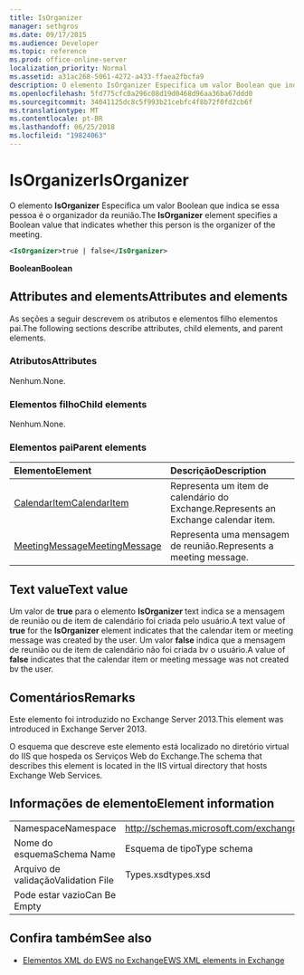```yaml
---
title: IsOrganizer
manager: sethgros
ms.date: 09/17/2015
ms.audience: Developer
ms.topic: reference
ms.prod: office-online-server
localization_priority: Normal
ms.assetid: a31ac268-5061-4272-a433-ffaea2fbcfa9
description: O elemento IsOrganizer Especifica um valor Boolean que indica se essa pessoa é o organizador da reunião.
ms.openlocfilehash: 5fd775cfc0a296c08d19d0468d96aa36ba67ddd0
ms.sourcegitcommit: 34041125dc8c5f993b21cebfc4f8b72f0fd2cb6f
ms.translationtype: MT
ms.contentlocale: pt-BR
ms.lasthandoff: 06/25/2018
ms.locfileid: "19824063"
---
```

# <a name="isorganizer"></a><span data-ttu-id="aa67c-103">IsOrganizer</span><span class="sxs-lookup"><span data-stu-id="aa67c-103">IsOrganizer</span></span>

<span data-ttu-id="aa67c-104">O elemento **IsOrganizer** Especifica um valor Boolean que indica se essa pessoa é o organizador da reunião.</span><span class="sxs-lookup"><span data-stu-id="aa67c-104">The **IsOrganizer** element specifies a Boolean value that indicates whether this person is the organizer of the meeting.</span></span> 
  
```XML
<IsOrganizer>true | false</IsOrganizer>
```

 <span data-ttu-id="aa67c-105">**Boolean**</span><span class="sxs-lookup"><span data-stu-id="aa67c-105">**Boolean**</span></span>
## <a name="attributes-and-elements"></a><span data-ttu-id="aa67c-106">Attributes and elements</span><span class="sxs-lookup"><span data-stu-id="aa67c-106">Attributes and elements</span></span>

<span data-ttu-id="aa67c-107">As seções a seguir descrevem os atributos e elementos filho elementos pai.</span><span class="sxs-lookup"><span data-stu-id="aa67c-107">The following sections describe attributes, child elements, and parent elements.</span></span>
  
### <a name="attributes"></a><span data-ttu-id="aa67c-108">Atributos</span><span class="sxs-lookup"><span data-stu-id="aa67c-108">Attributes</span></span>

<span data-ttu-id="aa67c-109">Nenhum.</span><span class="sxs-lookup"><span data-stu-id="aa67c-109">None.</span></span>
  
### <a name="child-elements"></a><span data-ttu-id="aa67c-110">Elementos filho</span><span class="sxs-lookup"><span data-stu-id="aa67c-110">Child elements</span></span>

<span data-ttu-id="aa67c-111">Nenhum.</span><span class="sxs-lookup"><span data-stu-id="aa67c-111">None.</span></span>
  
### <a name="parent-elements"></a><span data-ttu-id="aa67c-112">Elementos pai</span><span class="sxs-lookup"><span data-stu-id="aa67c-112">Parent elements</span></span>

|<span data-ttu-id="aa67c-113">**Elemento**</span><span class="sxs-lookup"><span data-stu-id="aa67c-113">**Element**</span></span>|<span data-ttu-id="aa67c-114">**Descrição**</span><span class="sxs-lookup"><span data-stu-id="aa67c-114">**Description**</span></span>|
|:-----|:-----|
|[<span data-ttu-id="aa67c-115">CalendarItem</span><span class="sxs-lookup"><span data-stu-id="aa67c-115">CalendarItem</span></span>](calendaritem.md) <br/> |<span data-ttu-id="aa67c-116">Representa um item de calendário do Exchange.</span><span class="sxs-lookup"><span data-stu-id="aa67c-116">Represents an Exchange calendar item.</span></span>  <br/> |
|[<span data-ttu-id="aa67c-117">MeetingMessage</span><span class="sxs-lookup"><span data-stu-id="aa67c-117">MeetingMessage</span></span>](meetingmessage.md) <br/> |<span data-ttu-id="aa67c-118">Representa uma mensagem de reunião.</span><span class="sxs-lookup"><span data-stu-id="aa67c-118">Represents a meeting message.</span></span>  <br/> |
   
## <a name="text-value"></a><span data-ttu-id="aa67c-119">Text value</span><span class="sxs-lookup"><span data-stu-id="aa67c-119">Text value</span></span>

<span data-ttu-id="aa67c-120">Um valor de **true** para o elemento **IsOrganizer** text indica se a mensagem de reunião ou de item de calendário foi criada pelo usuário.</span><span class="sxs-lookup"><span data-stu-id="aa67c-120">A text value of **true** for the **IsOrganizer** element indicates that the calendar item or meeting message was created by the user.</span></span> <span data-ttu-id="aa67c-121">Um valor **false** indica que a mensagem de reunião ou de item de calendário não foi criada bv o usuário.</span><span class="sxs-lookup"><span data-stu-id="aa67c-121">A value of **false** indicates that the calendar item or meeting message was not created bv the user.</span></span> 
  
## <a name="remarks"></a><span data-ttu-id="aa67c-122">Comentários</span><span class="sxs-lookup"><span data-stu-id="aa67c-122">Remarks</span></span>

<span data-ttu-id="aa67c-123">Este elemento foi introduzido no Exchange Server 2013.</span><span class="sxs-lookup"><span data-stu-id="aa67c-123">This element was introduced in Exchange Server 2013.</span></span>
  
<span data-ttu-id="aa67c-124">O esquema que descreve este elemento está localizado no diretório virtual do IIS que hospeda os Serviços Web do Exchange.</span><span class="sxs-lookup"><span data-stu-id="aa67c-124">The schema that describes this element is located in the IIS virtual directory that hosts Exchange Web Services.</span></span>
  
## <a name="element-information"></a><span data-ttu-id="aa67c-125">Informações de elemento</span><span class="sxs-lookup"><span data-stu-id="aa67c-125">Element information</span></span>

|||
|:-----|:-----|
|<span data-ttu-id="aa67c-126">Namespace</span><span class="sxs-lookup"><span data-stu-id="aa67c-126">Namespace</span></span>  <br/> |http://schemas.microsoft.com/exchange/services/2006/types  <br/> |
|<span data-ttu-id="aa67c-127">Nome do esquema</span><span class="sxs-lookup"><span data-stu-id="aa67c-127">Schema Name</span></span>  <br/> |<span data-ttu-id="aa67c-128">Esquema de tipo</span><span class="sxs-lookup"><span data-stu-id="aa67c-128">Type schema</span></span>  <br/> |
|<span data-ttu-id="aa67c-129">Arquivo de validação</span><span class="sxs-lookup"><span data-stu-id="aa67c-129">Validation File</span></span>  <br/> |<span data-ttu-id="aa67c-130">Types.xsd</span><span class="sxs-lookup"><span data-stu-id="aa67c-130">types.xsd</span></span>  <br/> |
|<span data-ttu-id="aa67c-131">Pode estar vazio</span><span class="sxs-lookup"><span data-stu-id="aa67c-131">Can Be Empty</span></span>  <br/> ||
   
## <a name="see-also"></a><span data-ttu-id="aa67c-132">Confira também</span><span class="sxs-lookup"><span data-stu-id="aa67c-132">See also</span></span>



- [<span data-ttu-id="aa67c-133">Elementos XML do EWS no Exchange</span><span class="sxs-lookup"><span data-stu-id="aa67c-133">EWS XML elements in Exchange</span></span>](ews-xml-elements-in-exchange.md)


